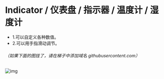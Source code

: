 # Indicator / 仪表盘 / 指示器 / 温度计 / 湿度计

- 1.可以自定义各种数值。
- 2.可以用手指滑动调节。

###### （如果下面的图挂了，请在梯子中添加域名 githubusercontent.com）

![img](https://github.com/wayone/Indicator/blob/master/Indicator.gif)
